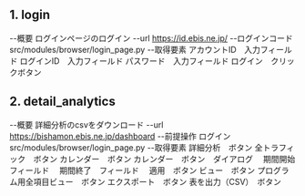 ## 1. login
--概要
ログインページのログイン
--url
https://id.ebis.ne.jp/
--ログインコード
src/modules/browser/login_page.py
--取得要素
アカウントID　入力フィールド
ログインID　入力フィールド
パスワード　入力フィールド
ログイン　クリックボタン

## 2. detail_analytics
--概要
詳細分析のcsvをダウンロード
--url
https://bishamon.ebis.ne.jp/dashboard
--前提操作
ログイン src/modules/browser/login_page.py
--取得要素
詳細分析　ボタン
全トラフィック　ボタン
カレンダー　ボタン
カレンダー　ボタン　ダイアログ
　期間開始　フィールド
　期間終了　フィールド
　適用　ボタン
ビュー　ボタン
プログラム用全項目ビュー　ボタン
エクスポート　ボタン
表を出力（CSV）　ボタン